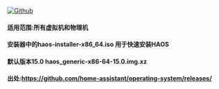 [![Github](https://img.shields.io/badge/Release文件可在国内加速站下载-FC7C0D?logo=github&logoColor=fff&labelColor=000&style=for-the-badge)](https://wkdaily.cpolar.top/archives/1) 

#### 适用范围:所有虚拟机和物理机
#### 安装器中的haos-installer-x86_64.iso 用于快速安装HAOS
#### 默认版本15.0 haos_generic-x86-64-15.0.img.xz
#### 出处:https://github.com/home-assistant/operating-system/releases/
